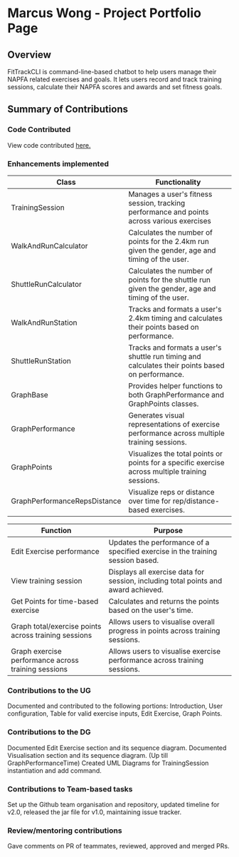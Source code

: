 # Marcus Wong - Project Portfolio Page

## Overview
FitTrackCLI is command-line-based chatbot to help users manage their NAPFA related exercises and goals.
It lets users record and track training sessions, calculate their NAPFA scores and awards and set fitness goals.

## Summary of Contributions

### Code Contributed
View code contributed [here.](https://nus-cs2113-ay2425s1.github.io/tp-dashboard/?search=&sort=groupTitle&sortWithin=title&timeframe=commit&mergegroup=&groupSelect=groupByRepos&breakdown=true&checkedFileTypes=docs~functional-code~test-code~other&since=2024-09-20&tabOpen=true&tabType=zoom&zA=TheDinos&zR=AY2425S1-CS2113-W13-2%2Ftp%5Bmaster%5D&zACS=143.81368136813683&zS=2024-09-20&zFS=&zU=2024-11-01&zMG=false&zFTF=commit&zFGS=groupByRepos&zFR=false)

### Enhancements implemented

| Class                        | Functionality                                                                                     |
|------------------------------|---------------------------------------------------------------------------------------------------|
| TrainingSession              | Manages a user's fitness session, tracking performance and points across various exercises        |
| WalkAndRunCalculator         | Calculates the number of points for the 2.4km run given the gender, age and timing of the user.   |
| ShuttleRunCalculator         | Calculates the number of points for the shuttle run given the gender, age and timing of the user. |
| WalkAndRunStation            | Tracks and formats a user's 2.4km timing and calculates their points based on performance.        |
| ShuttleRunStation            | Tracks and formats a user's shuttle run timing and calculates their points based on performance.  |
| GraphBase                    | Provides helper functions to both GraphPerformance and GraphPoints classes.                       |
| GraphPerformance             | Generates visual representations of exercise performance across multiple training sessions.       |
| GraphPoints                  | Visualizes the total points or points for a specific exercise across multiple training sessions.  |
| GraphPerformanceRepsDistance | Visualize reps or distance over time for rep/distance-based exercises.                            |

| Function                                             | Purpose                                                                            |
|------------------------------------------------------|------------------------------------------------------------------------------------|
| Edit Exercise performance                            | Updates the performance of a specified exercise in the training session based.     |
| View training session                                | Displays all exercise data for session, including total points and award achieved. |
| Get Points for time-based exercise                   | Calculates and returns the points based on the user's time.                        | 
| Graph total/exercise points across training sessions | Allows users to visualise overall progress in points across training sessions.     |
| Graph exercise performance across training sessions  | Allows users to visualise exercise performance across training sessions.           |

### Contributions to the UG
Documented and contributed to the following portions: Introduction, User configuration, Table for valid exercise inputs, 
Edit Exercise, Graph Points.

### Contributions to the DG
Documented Edit Exercise section and its sequence diagram.
Documented Visualisation section and its sequence diagram. (Up till GraphPerformanceTime)
Created UML Diagrams for TrainingSession instantiation and add command.

### Contributions to Team-based tasks
Set up the Github team organisation and repository, updated timeline for v2.0, released the jar file for v1.0,
maintaining issue tracker.

### Review/mentoring contributions
Gave comments on PR of teammates, reviewed, approved and merged PRs.
